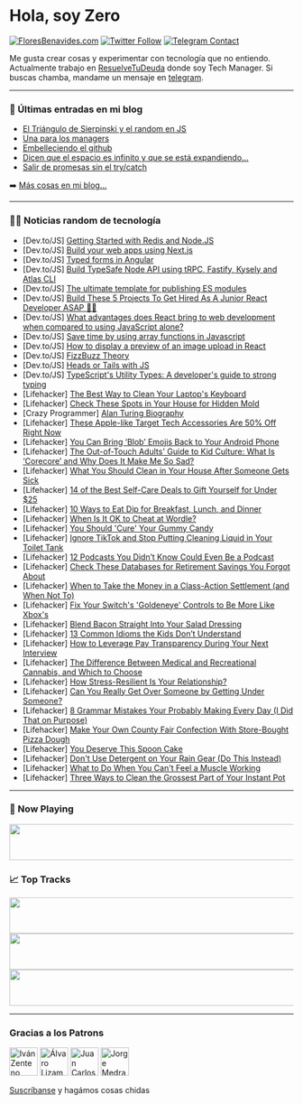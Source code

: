 # Hola, soy Zero

[![FloresBenavides.com](https://img.shields.io/website?down_message=oops&label=MiBlog&style=for-the-badge&up_message=online&url=https%3A%2F%2Ffloresbenavides.com)](https://floresbenavides.com) [![Twitter Follow](https://img.shields.io/twitter/follow/ZeroDragon?color=%231DA1F2&label=Follow&logo=twitter&logoColor=ffffff&style=for-the-badge)](https://twitter.com/zerodragon) [![Telegram Contact](https://img.shields.io/badge/escr%C3%ADbeme-ZeroDragon-%2326A5E4?style=for-the-badge&logo=telegram)](https://t.me/zerodragon)

Me gusta crear cosas y experimentar con tecnología que no entiendo.
Actualmente trabajo en [ResuelveTuDeuda](http://github.com/resuelve) donde soy Tech Manager.
Si buscas chamba, mandame un mensaje en [telegram](https://t.me/zerodragon).

---

### 📕 Últimas entradas en mi blog
<!-- BLOG-POST-LIST:START -->
- [El Triángulo de Sierpinski y el random en JS](https://floresbenavides.com/el-triangulo-de-sierpinski-y-el-random-en-js/)
- [Una para los managers](https://floresbenavides.com/una-para-los-managers/)
- [Embelleciendo el github](https://floresbenavides.com/embelleciendo-el-github/)
- [Dicen que el espacio es infinito y que se está expandiendo…](https://floresbenavides.com/dicen-que-el-espacio-es-infinito-y-que-se-esta-expandiendo/)
- [Salir de promesas sin el try/catch](https://floresbenavides.com/salir-de-promesas-sin-el-try-catch/)
<!-- BLOG-POST-LIST:END -->

➡️ [Más cosas en mi blog...](https://floresbenavides.com)

---

### 👨‍💻 Noticias random de tecnología
<!-- TECH-POSTS:START -->
- [Dev.to/JS] [Getting Started with Redis and Node.JS](https://dev.to/smpnjn/getting-started-with-redis-and-nodejs-2p11)
- [Dev.to/JS] [Build your web apps using Next.js](https://dev.to/codemaker2015/build-your-web-apps-using-nextjs-2c2o)
- [Dev.to/JS] [Typed forms in Angular](https://dev.to/ilyoskhuja/typed-forms-in-angular-3ib8)
- [Dev.to/JS] [Build TypeSafe Node API using tRPC, Fastify, Kysely and Atlas CLI](https://dev.to/franciscomendes10866/build-typesafe-node-api-using-trpc-fastify-kysely-and-atlas-cli-580c)
- [Dev.to/JS] [The ultimate template for publishing ES modules](https://dev.to/semicognitive/the-ultimate-template-for-publishing-es-modules-1lik)
- [Dev.to/JS] [Build These 5 Projects To Get Hired As A Junior React Developer ASAP 🤯🔥](https://dev.to/rammcodes/build-these-5-projects-to-get-hired-as-a-junior-react-developer-asap-3098)
- [Dev.to/JS] [What advantages does React bring to web development when compared to using JavaScript alone?](https://dev.to/saikrinan/what-advantages-does-react-bring-to-web-development-when-compared-to-using-javascript-alone-eo7)
- [Dev.to/JS] [Save time by using array functions in Javascript](https://dev.to/patzi275/save-time-by-using-array-functions-in-javascript-e41)
- [Dev.to/JS] [How to display a preview of an image upload in React](https://dev.to/nikolasbarwicki/how-to-display-a-preview-of-an-image-upload-in-react-5h8m)
- [Dev.to/JS] [FizzBuzz Theory](https://dev.to/faladetimilehin/fizzbuzz-theory-3i9e)
- [Dev.to/JS] [Heads or Tails with JS](https://dev.to/walternascimentobarroso/heads-or-tails-with-js-3kkj)
- [Dev.to/JS] [TypeScript&#39;s Utility Types: A developer&#39;s guide to strong typing](https://dev.to/awaisalwaisy/typescripts-utility-types-a-developers-guide-to-strong-typing-425e)
- [Lifehacker] [The Best Way to Clean Your Laptop&#39;s Keyboard](https://lifehacker.com/the-best-way-to-clean-your-laptops-keyboard-1850042703)
- [Lifehacker] [Check These Spots in Your House for Hidden Mold](https://lifehacker.com/check-these-spots-in-your-house-for-hidden-mold-1850042758)
- [Crazy Programmer] [Alan Turing Biography](https://www.thecrazyprogrammer.com/2023/01/alan-turing-biography.html)
- [Lifehacker] [These Apple-like Target Tech Accessories Are 50% Off Right Now](https://lifehacker.com/these-apple-like-target-tech-accessories-are-50-off-ri-1850042771)
- [Lifehacker] [You Can Bring ‘Blob’ Emojis Back to Your Android Phone](https://lifehacker.com/you-can-bring-blob-emojis-back-to-your-android-phone-1850041694)
- [Lifehacker] [The Out-of-Touch Adults&#39; Guide to Kid Culture: What Is ‘Corecore’ and Why Does It Make Me So Sad?](https://lifehacker.com/the-out-of-touch-adults-guide-to-kid-culture-what-is-1850042797)
- [Lifehacker] [What You Should Clean in Your House After Someone Gets Sick](https://lifehacker.com/what-you-should-clean-in-your-house-after-someone-gets-1850042324)
- [Lifehacker] [14 of the Best Self-Care Deals to Gift Yourself for Under $25](https://lifehacker.com/14-of-the-best-self-care-deals-to-gift-yourself-for-und-1850041613)
- [Lifehacker] [10 Ways to Eat Dip for Breakfast, Lunch, and Dinner](https://lifehacker.com/10-ways-to-eat-dip-for-breakfast-lunch-and-dinner-1850041608)
- [Lifehacker] [When Is It OK to Cheat at Wordle?](https://lifehacker.com/when-is-it-ok-to-cheat-at-wordle-1850041707)
- [Lifehacker] [You Should &#39;Cure&#39; Your Gummy Candy](https://lifehacker.com/you-should-cure-your-gummy-candy-1850041518)
- [Lifehacker] [Ignore TikTok and Stop Putting Cleaning Liquid in Your Toilet Tank](https://lifehacker.com/ignore-tiktok-and-stop-putting-cleaning-liquid-in-your-1850041452)
- [Lifehacker] [12 Podcasts You Didn’t Know Could Even Be a Podcast](https://lifehacker.com/12-podcasts-you-didn-t-know-could-be-a-podcast-1850016905)
- [Lifehacker] [Check These Databases for Retirement Savings You Forgot About](https://lifehacker.com/check-these-databases-for-retirement-savings-you-forgot-1850037905)
- [Lifehacker] [When to Take the Money in a Class-Action Settlement &lpar;and When Not To&rpar;](https://lifehacker.com/when-to-take-the-money-in-a-class-action-settlement-an-1850040355)
- [Lifehacker] [Fix Your Switch&#39;s &#39;Goldeneye&#39; Controls to Be More Like Xbox&#39;s](https://lifehacker.com/fix-your-switchs-goldeneye-controls-to-be-more-like-xbo-1850040284)
- [Lifehacker] [Blend Bacon Straight Into Your Salad Dressing](https://lifehacker.com/blend-bacon-straight-into-your-salad-dressing-1850040200)
- [Lifehacker] [13 Common Idioms the Kids Don’t Understand](https://lifehacker.com/13-common-idioms-the-kids-don-t-understand-1850035015)
- [Lifehacker] [How to Leverage Pay Transparency During Your Next Interview](https://lifehacker.com/how-to-leverage-pay-transparency-during-your-next-inter-1850006082)
- [Lifehacker] [The Difference Between Medical and Recreational Cannabis, and Which to Choose](https://lifehacker.com/the-difference-between-medical-and-recreational-cannabi-1850039890)
- [Lifehacker] [How Stress-Resilient Is Your Relationship?](https://lifehacker.com/how-stress-resilient-is-your-relationship-1850038256)
- [Lifehacker] [Can You Really Get Over Someone by Getting Under Someone?](https://lifehacker.com/can-you-really-get-over-someone-by-getting-under-someon-1850038232)
- [Lifehacker] [8 Grammar Mistakes Your Probably Making Every Day &lpar;I Did That on Purpose&rpar;](https://lifehacker.com/8-grammar-mistakes-your-probably-making-every-day-i-di-1850039059)
- [Lifehacker] [Make Your Own County Fair Confection With Store-Bought Pizza Dough](https://lifehacker.com/make-elephant-ears-with-store-bought-pizza-dough-1850038013)
- [Lifehacker] [You Deserve This Spoon Cake](https://lifehacker.com/you-deserve-this-spoon-cake-1850035434)
- [Lifehacker] [Don&#39;t Use Detergent on Your Rain Gear &lpar;Do This Instead&rpar;](https://lifehacker.com/dont-use-detergent-on-your-rain-gear-do-this-instead-1850037456)
- [Lifehacker] [What to Do When You Can&#39;t Feel a Muscle Working](https://lifehacker.com/what-to-do-when-you-cant-feel-a-muscle-working-1850037107)
- [Lifehacker] [Three Ways to Clean the Grossest Part of Your Instant Pot](https://lifehacker.com/three-ways-to-clean-the-grossest-part-of-your-instant-p-1850036652)<!-- TECH-POSTS:END -->

---

### 🎵 Now Playing
<a href="https://spotify-now-playing-dun.vercel.app/now-playing?open"><img src="https://spotify-now-playing-dun.vercel.app/now-playing" width="540" height="64"></a>

### 📈 Top Tracks
<a href="https://spotify-now-playing-dun.vercel.app/top-tracks?i=1&open"><img src="https://spotify-now-playing-dun.vercel.app/top-tracks?i=1" width="540" height="64"></a>
<a href="https://spotify-now-playing-dun.vercel.app/top-tracks?i=2&open"><img src="https://spotify-now-playing-dun.vercel.app/top-tracks?i=2" width="540" height="64"></a>
<a href="https://spotify-now-playing-dun.vercel.app/top-tracks?i=3&open"><img src="https://spotify-now-playing-dun.vercel.app/top-tracks?i=3" width="540" height="64"></a>

---

### Gracias a los Patrons
[<img src="https://avatars.githubusercontent.com/u/243380?v=4" alt="Iván Zenteno" width="50px">](https://github.com/k001) [<img src="https://avatars.githubusercontent.com/u/19955639?v=4" alt="Álvaro Lizama" width="50px">](https://github.com/alvarolizama) [<img src="https://avatars.githubusercontent.com/u/2718753?v=4" alt="Juan Carlos Ruiz" width="50px">](https://github.com/JuanCrg90) [<img src="https://avatars.githubusercontent.com/u/37025?v=4" alt="Jorge Medrano" width="50px">](https://github.com/h1pp1e) 

[Suscríbanse](https://www.patreon.com/zerodragon) y hagámos cosas chidas
